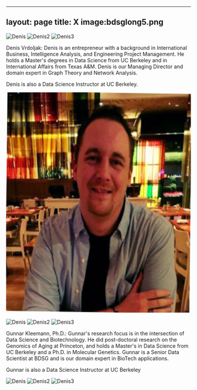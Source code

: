 

---
layout: page
title: X
image:bdsglong5.png
---

![Denis]("/img/DVrdoljak.jpg")
![Denis2]("../img/DVrdoljak.jpg")
![Denis3]("img/DVrdoljak.jpg")


<div class="row">
  <div class="col-md-8" markdown="1">
  Denis Vrdoljak: Denis is an entrepreneur with a background in International Business, Intelligence Analysis, and Engineering Project Management. He holds a Master's degrees in  Data Science from UC Berkeley and in International Affairs from Texas A&M. Denis is our Managing Director and domain expert in Graph Theory and Network Analysis.

  Denis is also a Data Science Instructor at UC Berkeley.

  </div>
  <div class="col-md-4" markdown="1">
  <!-- ![Alt Text](img/DVrdoljak.jpg) -->
  <img height="600px" class="center-block" src="img/DVrdoljak.jpg">
  </div>
</div> 

![Denis]("/img/DVrdoljak.jpg")
![Denis2]("../img/DVrdoljak.jpg")
![Denis3]("img/DVrdoljak.jpg")

Gunnar Kleemann, Ph.D.: Gunnar's research focus is in the intersection of Data Science and Biotechnology. He did post-doctoral research on the Genomics of Aging at Princeton, and holds a Master's in Data Science from UC Berkeley and a Ph.D. in Molecular Genetics. Gunnar is a Senior Data Scientist at BDSG and is our domain expert in BioTech applications.

Gunnar is also a Data Science Instructor at UC Berkeley

![Denis]("/img/DVrdoljak.jpg")
![Denis2]("../img/DVrdoljak.jpg")
![Denis3]("img/DVrdoljak.jpg")

